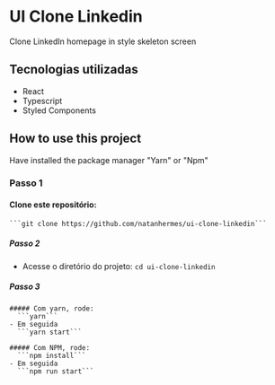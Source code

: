 # UI Clone Linkedin
 Clone LinkedIn homepage in style skeleton screen

## Tecnologias utilizadas

  - React
  - Typescript
  - Styled Components

## How to use this project

Have installed the package manager "Yarn" or "Npm"

### Passo 1

  #### Clone este repositório:
    ```git clone https://github.com/natanhermes/ui-clone-linkedin```

  ##### Passo 2
  - Acesse o diretório do projeto:
      ```cd ui-clone-linkedin```

  ##### Passo 3
    ##### Com yarn, rode:
      ```yarn```
    - Em seguida
      ```yarn start```

    ##### Com NPM, rode:
      ```npm install```
    - Em seguida
      ```npm run start```
